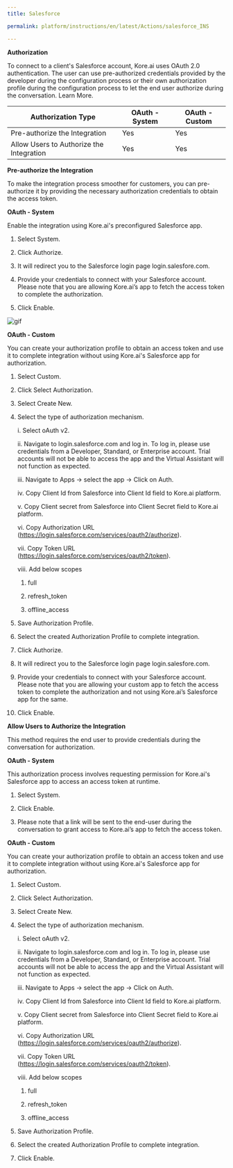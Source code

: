 ```yaml
---
title: Salesforce

permalink: platform/instructions/en/latest/Actions/salesforce_INS

---
```


<base target="_blank">




**Authorization**
 
To connect to a client's Salesforce account, Kore.ai uses OAuth 2.0 authentication. The user can use pre-authorized credentials provided by the developer during the configuration process or their own authorization profile during the configuration process to let the end user authorize during the conversation. Learn More.
 
 |Authorization Type                      | OAuth - System | OAuth - Custom |
 |----------------------------------------|----------------|----------------|
 |Pre-authorize the Integration           |       Yes      |       Yes      |
 |Allow Users to Authorize the Integration|       Yes      |       Yes      |


**Pre-authorize the Integration**
 
 To make the integration process smoother for customers, you can pre-authorize it by providing the necessary authorization credentials to obtain the access token.

**OAuth - System**
 
 Enable the integration using Kore.ai's preconfigured Salesforce app. 
 
1. Select System.
 
2. Click Authorize.
 
3. It will redirect you to the Salesforce login page login.salesfore.com.
 
4. Provide your credentials to connect with your Salesforce account.
   Please note that you are allowing Kore.ai’s app to fetch the access token to complete the authorization.
 
5. Click Enable.
 
 ![gif](/koredotai-docs/images/Salesforce%20video%20for%20GIF.gif)
 
**OAuth - Custom**
 
 You can create your authorization profile to obtain an access token and use it to complete integration without using Kore.ai's Salesforce app for authorization.
 
1. Select Custom.
 
2. Click Select Authorization.
 
3. Select Create New.
 
4. Select the type of authorization mechanism. 
 
    i.  Select oAuth v2.
 
    ii.  Navigate to login.salesforce.com and log in. 
         To log in, please use credentials from a Developer, Standard, or Enterprise account. Trial accounts will not be able to access the app and the Virtual              Assistant will not function as expected.
 
    iii. Navigate to Apps → select the app → Click on Auth.
 
    iv.  Copy Client Id from Salesforce into Client Id field to Kore.ai platform.
 
     v.  Copy Client secret from Salesforce into Client Secret field to Kore.ai platform.
 
    vi.  Copy Authorization URL (https://login.salesforce.com/services/oauth2/authorize).
 
   vii.  Copy Token URL (https://login.salesforce.com/services/oauth2/token).
 
   viii.  Add below scopes
 
      1. full
 
      2. refresh_token 
 
      3. offline_access 
 
5. Save Authorization Profile.
 
6. Select the created Authorization Profile to complete integration.
 
7. Click Authorize.
 
8. It will redirect you to the Salesforce login page login.salesfore.com.
 
9. Provide your credentials to connect with your Salesforce account. 
   Please note that you are allowing your custom app to fetch the access token to complete the authorization and not using Kore.ai’s Salesforce app for the same.
 
10. Click Enable.
 
 
**Allow Users to Authorize the Integration**
 
This method requires the end user to provide credentials during the conversation for authorization.
 
**OAuth - System**
 
 This authorization process involves requesting permission for Kore.ai's Salesforce app to access an access token at runtime.
 
1. Select System.
 
2. Click Enable.
 
3. Please note that a link will be sent to the end-user during the conversation to grant access to Kore.ai’s app to fetch the access token.
 
 **OAuth - Custom**
 
 You can create your authorization profile to obtain an access token and use it to complete integration without using Kore.ai's Salesforce app for authorization.
 
1. Select Custom.
 
2. Click Select Authorization.
 
3. Select Create New.
 
4. Select the type of authorization mechanism. 
 
    i.  Select oAuth v2.
 
    ii.  Navigate to login.salesforce.com and log in. 
         To log in, please use credentials from a Developer, Standard, or Enterprise account. Trial accounts will not be able to access the app and the Virtual              Assistant will not function as expected.
 
    iii. Navigate to Apps → select the app → Click on Auth.
 
    iv.  Copy Client Id from Salesforce into Client Id field to Kore.ai platform.
 
     v.  Copy Client secret from Salesforce into Client Secret field to Kore.ai platform.
 
    vi.  Copy Authorization URL (https://login.salesforce.com/services/oauth2/authorize).
 
   vii.  Copy Token URL (https://login.salesforce.com/services/oauth2/token).
 
   viii.  Add below scopes
 
      1. full
 
      2. refresh_token 
 
      3. offline_access 
 
5. Save Authorization Profile.
 
6. Select the created Authorization Profile to complete integration.
 
7. Click Enable.
 


